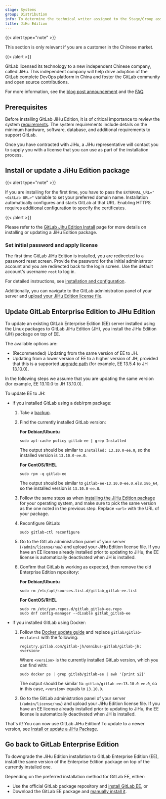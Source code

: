 ```yaml
---
stage: Systems
group: Distribution
info: To determine the technical writer assigned to the Stage/Group associated with this page, see https://handbook.gitlab.com/handbook/product/ux/technical-writing/#assignments
title: JiHu Edition
---
```


{{< alert type="note" >}}

This section is only relevant if you are a customer in the Chinese market.

{{< /alert >}}

GitLab licensed its technology to a new independent Chinese company, called JiHu.
This independent company will help drive adoption of the GitLab complete DevOps
platform in China and foster the GitLab community and open source contributions.

For more information, see the
[blog post announcement](https://about.gitlab.com/blog/2021/03/18/gitlab-licensed-technology-to-new-independent-chinese-company/)
and the [FAQ](https://about.gitlab.com/pricing/faq-jihu/).

## Prerequisites

Before installing GitLab JiHu Edition, it is of critical importance to review the system [requirements](https://docs.gitlab.com/install/requirements/). The system requirements include details on the minimum hardware, software, database, and additional requirements to support GitLab.

Once you have contracted with JiHu, a JiHu representative will contact you to supply you with a license
that you can use as part of the installation process.

## Install or update a JiHu Edition package

{{< alert type="note" >}}

If you are installing for the first time, you have to pass the
`EXTERNAL_URL="<GitLab URL>"` variable to set your preferred domain name. Installation
automatically configures and starts GitLab at that URL. Enabling HTTPS requires
[additional configuration](settings/nginx.md#enable-https) to specify the certificates.

{{< /alert >}}

Please refer to the [GitLab Jihu Edition Install](https://gitlab.cn/install/) page
for more details on installing or updating a JiHu Edition package.

### Set initial password and apply license

The first time GitLab JiHu Edition is installed, you are redirected to a password reset screen. Provide
the password for the initial administrator account and you are redirected
back to the login screen. Use the default account's username `root` to log in.

For detailed instructions, see [installation and configuration](installation/_index.md#installation-and-configuration).

Additionally, you can navigate to the GitLab administration panel of your server and
[upload your JiHu Edition license file](https://docs.gitlab.com/administration/license/#uploading-your-license).

## Update GitLab Enterprise Edition to JiHu Edition

To update an existing GitLab Enterprise Edition (EE) server installed using the Linux
packages to GitLab JiHu Edition (JH), you install the JiHu Edition (JH)
package on top of EE.

The available options are:

- (Recommended) Updating from the same version of EE to JH.
- Updating from a lower version of EE to a higher version of JH, provided that this is a supported [upgrade path](https://docs.gitlab.com/update/#upgrade-paths) (for example, EE 13.5.4 to JH 13.10.0).

In the following steps we assume that
you are updating the same version (for example, EE 13.10.0 to JH 13.10.0).

To update EE to JH:

- If you installed GitLab using a deb/rpm package:

  1. Take a [backup](https://docs.gitlab.com/administration/backup_restore/backup_gitlab/).
  1. Find the currently installed GitLab version:

     **For Debian/Ubuntu**

     ```shell
     sudo apt-cache policy gitlab-ee | grep Installed
     ```

     The output should be similar to `Installed: 13.10.0-ee.0`, so the installed
     version is `13.10.0-ee.0`.

     **For CentOS/RHEL**

     ```shell
     sudo rpm -q gitlab-ee
     ```

     The output should be similar to `gitlab-ee-13.10.0-ee.0.el8.x86_64`, so
     the installed version is `13.10.0-ee.0`.

  1. Follow the same steps as when
     [installing the JiHu Edition package](#install-or-update-a-jihu-edition-package) for
     your operating system, and make sure to pick the same version as the one
     noted in the previous step. Replace `<url>` with the URL of your package.

  1. Reconfigure GitLab:

     ```shell
     sudo gitlab-ctl reconfigure
     ```

  1. Go to the GitLab administration panel of your server (`/admin/license/new`) and
     upload your JiHu Edition license file. If you have an EE license already installed
     prior to updating to JiHu, the EE license is automatically deactivated when JH
     is installed.

  1. Confirm that GitLab is working as expected, then remove the old
     Enterprise Edition repository:

     **For Debian/Ubuntu**

     ```shell
     sudo rm /etc/apt/sources.list.d/gitlab_gitlab-ee.list
     ```

     **For CentOS/RHEL**

     ```shell
     sudo rm /etc/yum.repos.d/gitlab_gitlab-ee.repo
     sudo dnf config-manager --disable gitlab_gitlab-ee
     ```

- If you installed GitLab using Docker:

  1. Follow the [Docker update guide](https://docs.gitlab.com/install/docker/) and replace
     `gitlab/gitlab-ee:latest` with the following:

     ```shell
     registry.gitlab.com/gitlab-jh/omnibus-gitlab/gitlab-jh:<version>
     ```

     Where `<version>` is the currently installed GitLab version, which you can find with:

     ```shell
     sudo docker ps | grep gitlab/gitlab-ee | awk '{print $2}'
     ```

     The output should be similar to: `gitlab/gitlab-ee:13.10.0-ee.0`, so in this case, `<version>` equals to `13.10.0`.

  1. Go to the GitLab administration panel of your server (`/admin/license/new`) and upload your JiHu Edition license
     file. If you have an EE license already installed prior to updating to JiHu, the EE license is automatically
     deactivated when JH is installed.

That's it! You can now use GitLab JiHu Edition! To update to a newer version, see
[Install or update a JiHu Package](#install-or-update-a-jihu-edition-package).

## Go back to GitLab Enterprise Edition

To downgrade the JiHu Edition installation to GitLab Enterprise Edition (EE), install the same version of the Enterprise Edition package on top of the currently installed one.

Depending on the preferred installation method for GitLab EE, either:

- Use the official GitLab package repository and [install GitLab EE](https://about.gitlab.com/install/?version=ee), or
- Download the GitLab EE package and [manually install it](https://docs.gitlab.com/update/package/#upgrade-using-a-manually-downloaded-package).
